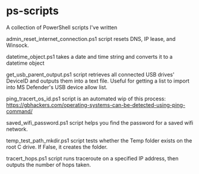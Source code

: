 # ps-scripts
A collection of PowerShell scripts I've written

admin_reset_internet_connection.ps1 script resets DNS, IP lease, and Winsock.

datetime_object.ps1 takes a date and time string and converts it to a datetime object

get_usb_parent_output.ps1 script retrieves all connected USB drives' DeviceID and outputs them into a text file. Useful for getting a list to import into MS Defender's USB device allow list.

ping_tracert_os_id.ps1 script is an automated wip of this process: https://gbhackers.com/operating-systems-can-be-detected-using-ping-command/

saved_wifi_password.ps1 script helps you find the password for a saved wifi network.

temp_test_path_mkdir.ps1 script tests whether the Temp folder exists on the root C drive. If False, it creates the folder.

tracert_hops.ps1 script runs traceroute on a specified IP address, then outputs the number of hops taken.
